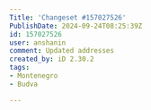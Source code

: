 ```yaml
---
Title: 'Changeset #157027526'
PublishDate: 2024-09-24T08:25:39Z
id: 157027526
user: anshanin
comment: Updated addresses
created_by: iD 2.30.2
tags:
- Montenegro
- Budva

---
```


